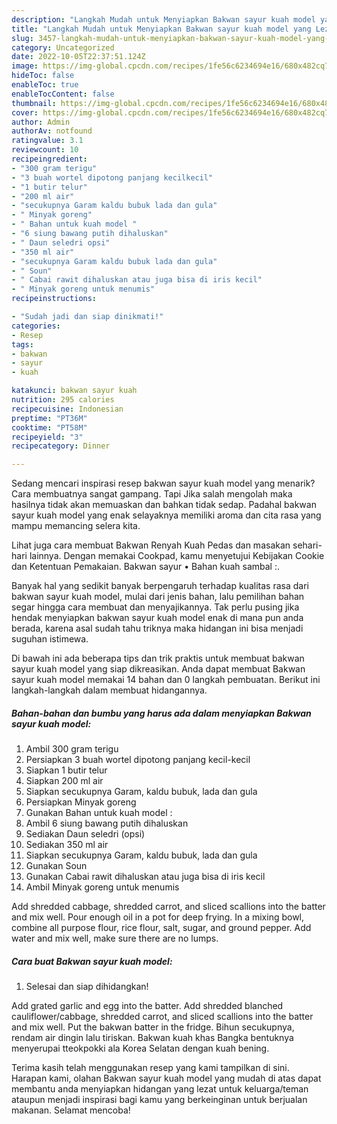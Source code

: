 ```yaml
---
description: "Langkah Mudah untuk Menyiapkan Bakwan sayur kuah model yang Lezat Sekali, Buat Buka Puasa Sempurna"
title: "Langkah Mudah untuk Menyiapkan Bakwan sayur kuah model yang Lezat Sekali, Buat Buka Puasa Sempurna"
slug: 3457-langkah-mudah-untuk-menyiapkan-bakwan-sayur-kuah-model-yang-lezat-sekali-buat-buka-puasa-sempurna
category: Uncategorized
date: 2022-10-05T22:37:51.124Z
image: https://img-global.cpcdn.com/recipes/1fe56c6234694e16/680x482cq70/bakwan-sayur-kuah-model-foto-resep-utama.jpg
hideToc: false
enableToc: true
enableTocContent: false
thumbnail: https://img-global.cpcdn.com/recipes/1fe56c6234694e16/680x482cq70/bakwan-sayur-kuah-model-foto-resep-utama.jpg
cover: https://img-global.cpcdn.com/recipes/1fe56c6234694e16/680x482cq70/bakwan-sayur-kuah-model-foto-resep-utama.jpg
author: Admin
authorAv: notfound
ratingvalue: 3.1
reviewcount: 10
recipeingredient:
- "300 gram terigu"
- "3 buah wortel dipotong panjang kecilkecil"
- "1 butir telur"
- "200 ml air"
- "secukupnya Garam kaldu bubuk lada dan gula"
- " Minyak goreng"
- " Bahan untuk kuah model "
- "6 siung bawang putih dihaluskan"
- " Daun seledri opsi"
- "350 ml air"
- "secukupnya Garam kaldu bubuk lada dan gula"
- " Soun"
- " Cabai rawit dihaluskan atau juga bisa di iris kecil"
- " Minyak goreng untuk menumis"
recipeinstructions:

- "Sudah jadi dan siap dinikmati!"
categories:
- Resep
tags:
- bakwan
- sayur
- kuah

katakunci: bakwan sayur kuah 
nutrition: 295 calories
recipecuisine: Indonesian
preptime: "PT36M"
cooktime: "PT58M"
recipeyield: "3"
recipecategory: Dinner

---
```



Sedang mencari inspirasi resep bakwan sayur kuah model yang menarik? Cara membuatnya sangat gampang. Tapi Jika salah mengolah maka hasilnya tidak akan memuaskan dan bahkan tidak sedap. Padahal bakwan sayur kuah model yang enak selayaknya memiliki aroma dan cita rasa yang mampu memancing selera kita.


Lihat juga cara membuat Bakwan Renyah Kuah Pedas dan masakan sehari-hari lainnya. Dengan memakai Cookpad, kamu menyetujui Kebijakan Cookie dan Ketentuan Pemakaian. Bakwan sayur • Bahan kuah sambal :.

Banyak hal yang sedikit banyak berpengaruh terhadap kualitas rasa dari bakwan sayur kuah model, mulai dari jenis bahan, lalu pemilihan bahan segar hingga cara membuat dan menyajikannya. Tak perlu pusing jika hendak menyiapkan bakwan sayur kuah model enak di mana pun anda berada, karena asal sudah tahu triknya maka hidangan ini bisa menjadi suguhan istimewa.


Di bawah ini ada beberapa tips dan trik praktis untuk membuat bakwan sayur kuah model yang siap dikreasikan. Anda dapat membuat Bakwan sayur kuah model memakai 14 bahan dan 0 langkah pembuatan. Berikut ini langkah-langkah dalam membuat hidangannya.

<!--inarticleads1-->

##### Bahan-bahan dan bumbu yang harus ada dalam menyiapkan Bakwan sayur kuah model:

1. Ambil 300 gram terigu
1. Persiapkan 3 buah wortel dipotong panjang kecil-kecil
1. Siapkan 1 butir telur
1. Siapkan 200 ml air
1. Siapkan secukupnya Garam, kaldu bubuk, lada dan gula
1. Persiapkan  Minyak goreng
1. Gunakan  Bahan untuk kuah model :
1. Ambil 6 siung bawang putih dihaluskan
1. Sediakan  Daun seledri (opsi)
1. Sediakan 350 ml air
1. Siapkan secukupnya Garam, kaldu bubuk, lada dan gula
1. Gunakan  Soun
1. Gunakan  Cabai rawit dihaluskan atau juga bisa di iris kecil
1. Ambil  Minyak goreng untuk menumis


Add shredded cabbage, shredded carrot, and sliced scallions into the batter and mix well. Pour enough oil in a pot for deep frying. In a mixing bowl, combine all purpose flour, rice flour, salt, sugar, and ground pepper. Add water and mix well, make sure there are no lumps. 

<!--inarticleads2-->

##### Cara buat Bakwan sayur kuah model:


1. Selesai dan siap dihidangkan!

Add grated garlic and egg into the batter. Add shredded blanched cauliflower/cabbage, shredded carrot, and sliced scallions into the batter and mix well. Put the bakwan batter in the fridge. Bihun secukupnya, rendam air dingin lalu tiriskan. Bakwan kuah khas Bangka bentuknya menyerupai tteokpokki ala Korea Selatan dengan kuah bening. 

Terima kasih telah menggunakan resep yang kami tampilkan di sini. Harapan kami, olahan Bakwan sayur kuah model yang mudah di atas dapat membantu anda menyiapkan hidangan yang lezat untuk keluarga/teman ataupun menjadi inspirasi bagi kamu yang berkeinginan untuk berjualan makanan. Selamat mencoba!
